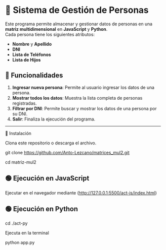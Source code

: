 # 📌 Sistema de Gestión de Personas

Este programa permite almacenar y gestionar datos de personas en una **matriz multidimensional** en **JavaScript** y **Python**.  
Cada persona tiene los siguientes atributos:

- **Nombre** y **Apellido**
- **DNI**
- **Lista de Teléfonos**
- **Lista de Hijos**

## 🚀 Funcionalidades

1. **Ingresar nueva persona**: Permite al usuario ingresar los datos de una persona.
2. **Mostrar todos los datos**: Muestra la lista completa de personas registradas.
3. **Filtrar por DNI**: Permite buscar y mostrar los datos de una persona por su DNI.
4. **Salir**: Finaliza la ejecución del programa.

---
🔧 Instalación

Clona este repositorio o descarga el archivo.

git clone https://github.com/Anto-Lezcano/matrices_mul2.git

cd matriz-mul2

## 🟢 Ejecución en JavaScript

Ejecutar en el navegador mediante (http://127.0.0.1:5500/act-js/index.html)

## 🟢 Ejecución en Python

cd ./act-py

Ejecuta en la terminal 

python app.py

